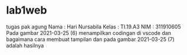 # lab1web
tugas pak agung
Nama : Hari Nursabila
Kelas : TI.19.A3
NIM : 311910605
Pada gambar 2021-03-25 (6) menampilkan codingan di vscode dan bagaimana cara membuat tampilan
dan pada gambar 2021-03-25 (7) adalah hasilnya

